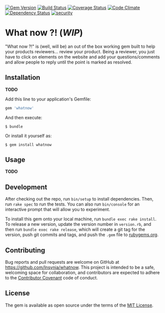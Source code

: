 [![Gem Version](https://badge.fury.io/rb/whatnow.svg)](https://badge.fury.io/rb/whatnow)
[![Build Status](https://travis-ci.org/Insynia/whatnow.svg?branch=master)](https://travis-ci.org/Insynia/whatnow)
[![Coverage Status](https://coveralls.io/repos/github/Insynia/whatnow/badge.svg?branch=master)](https://coveralls.io/github/Insynia/whatnow?branch=master)
[![Code Climate](https://codeclimate.com/github/Insynia/whatnow/badges/gpa.svg)](https://codeclimate.com/github/Insynia/whatnow)
[![Dependency Status](https://gemnasium.com/badges/github.com/Insynia/whatnow.svg)](https://gemnasium.com/github.com/Insynia/whatnow)
[![security](https://hakiri.io/github/Insynia/whatnow/master.svg)](https://hakiri.io/github/Insynia/whatnow/master)

# What now ?! (*WIP*)

"What now ?!" is (well, will be) an out of the box working gem built to help your products reviewers... review your product.
Being a reviewer, you just have to click on elements on the website and add your questions/comments and allow people to reply until the point is marked as resolved.

## Installation

**TODO**

Add this line to your application's Gemfile:

```ruby
gem 'whatnow'
```

And then execute:

    $ bundle

Or install it yourself as:

    $ gem install whatnow

## Usage

**TODO**

## Development

After checking out the repo, run `bin/setup` to install dependencies. Then, run `rake spec` to run the tests. You can also run `bin/console` for an interactive prompt that will allow you to experiment.

To install this gem onto your local machine, run `bundle exec rake install`. To release a new version, update the version number in `version.rb`, and then run `bundle exec rake release`, which will create a git tag for the version, push git commits and tags, and push the `.gem` file to [rubygems.org](https://rubygems.org).

## Contributing

Bug reports and pull requests are welcome on GitHub at https://github.com/Insynia/whatnow. This project is intended to be a safe, welcoming space for collaboration, and contributors are expected to adhere to the [Contributor Covenant](http://contributor-covenant.org) code of conduct.


## License

The gem is available as open source under the terms of the [MIT License](http://opensource.org/licenses/MIT).

